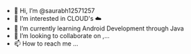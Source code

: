 - 👋 Hi, I’m @saurabh12571257
- 👀 I’m interested in CLOUD's ☁️
- 🌱 I’m currently learning Android Development through Java
- 💞️ I’m looking to collaborate on ,\...
- 📫 How to reach me ...

<!---
saurabh12571257/saurabh12571257 is a ✨ special ✨ repository because its `README.md` (this file) appears on your GitHub profile.
You can click the Preview link to take a look at your changes.
--->
